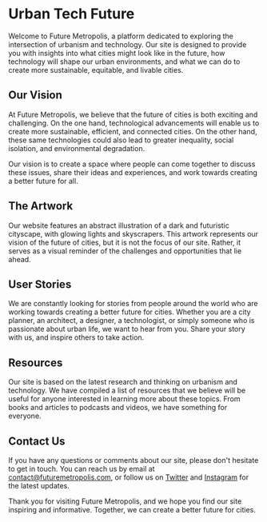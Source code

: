 <!--font:Poppins-->

# Urban Tech Future

Welcome to Future Metropolis, a platform dedicated to exploring the intersection of urbanism and technology. Our site is designed to provide you with insights into what cities might look like in the future, how technology will shape our urban environments, and what we can do to create more sustainable, equitable, and livable cities.

## Our Vision

At Future Metropolis, we believe that the future of cities is both exciting and challenging. On the one hand, technological advancements will enable us to create more sustainable, efficient, and connected cities. On the other hand, these same technologies could also lead to greater inequality, social isolation, and environmental degradation.

Our vision is to create a space where people can come together to discuss these issues, share their ideas and experiences, and work towards creating a better future for all.

## The Artwork

Our website features an abstract illustration of a dark and futuristic cityscape, with glowing lights and skyscrapers. This artwork represents our vision of the future of cities, but it is not the focus of our site. Rather, it serves as a visual reminder of the challenges and opportunities that lie ahead.

## User Stories

We are constantly looking for stories from people around the world who are working towards creating a better future for cities. Whether you are a city planner, an architect, a designer, a technologist, or simply someone who is passionate about urban life, we want to hear from you. Share your story with us, and inspire others to take action.

## Resources

Our site is based on the latest research and thinking on urbanism and technology. We have compiled a list of resources that we believe will be useful for anyone interested in learning more about these topics. From books and articles to podcasts and videos, we have something for everyone.

## Contact Us

If you have any questions or comments about our site, please don't hesitate to get in touch. You can reach us by email at [contact@futuremetropolis.com](mailto:contact@futuremetropolis.com), or follow us on [Twitter](#) and [Instagram](#) for the latest updates.

Thank you for visiting Future Metropolis, and we hope you find our site inspiring and informative. Together, we can create a better future for cities.

<!--

Write me content for website with wallpaper which alt text is:

"A wallpaper featuring an abstract illustration of a dark and futuristic cityscape, with glowing lights and skyscrapers."

The name/title of the page should not be 1:1 copy of the alt text but rather a real content of the website which is using this wallpaper.

- Use markdown format 
- Start with heading
- Heading should be short and concise
- The content should look like a real website 
- The website should not be about the wallpaper, wallpaper is just a related background
- Heading should be contain work "wallpaper" or "background"
- Include real sections like references, contact, user stories, etc. use things relevant to the page purpose.
- Feel free to use structure like headings, bullets, numbering, blockquotes, paragraphs, horizontal lines, etc.
- You can use formatting like bold or _italic_
- You can include UTF-8 emojis
- Links should be only #hash anchors (and you can refer to the document itself)
- Do not include images


---


# Future Metropolis: A Dark and Dystopian Wallpaper

Welcome to Future Metropolis, a website dedicated to exploring the possibilities of urban life in the future. Our site is designed to provide you with insights into what cities might look like in the years to come, and how technology will shape our urban environments.

## Our Vision

At Future Metropolis, we believe that the future of cities is both exciting and challenging. On the one hand, technological advancements will enable us to create more sustainable, efficient, and livable cities. On the other hand, these same technologies could also lead to greater inequality, social isolation, and environmental degradation.

Our vision is to create a platform where people can come together to discuss these issues, share their ideas and experiences, and work towards creating a better future for all.

## The Wallpaper

Our website features an abstract illustration of a dark and futuristic cityscape, with glowing lights and skyscrapers. This wallpaper is not just a beautiful background; it represents our vision of the future of cities. The dark and dystopian imagery serves as a reminder of the challenges we face, while the glowing lights and skyscrapers represent the potential for progress and innovation.

## User Stories

We are constantly looking for stories from people around the world who are working towards creating a better future for cities. Whether you are a city planner, an architect, a designer, or simply someone who is passionate about urban life, we want to hear from you. Share your story with us, and inspire others to take action.

## References

Our website is based on the latest research and thinking on urbanism and technology. We have compiled a list of references that we believe will be useful for anyone interested in learning more about these topics. From books and articles to podcasts and videos, we have something for everyone.

## Contact Us

If you have any questions or comments about our website, please don't hesitate to get in touch. You can reach us by email at [contact@futuremetropolis.com](mailto:contact@futuremetropolis.com), or follow us on [Twitter](#) and [Instagram](#) for the latest updates.

Thank you for visiting Future Metropolis, and we hope you find our website inspiring and informative. Together, we can create a better future for cities.


---


Heading should not include word "wallpaper". The website should not be about the wallpaper itself, wallpaper is just a related background, rewrite whole content.


---


# Future Metropolis: Exploring the Intersection of Urbanism and Technology

Welcome to Future Metropolis, a platform dedicated to exploring the intersection of urbanism and technology. Our site is designed to provide you with insights into what cities might look like in the future, how technology will shape our urban environments, and what we can do to create more sustainable, equitable, and livable cities.

## Our Vision

At Future Metropolis, we believe that the future of cities is both exciting and challenging. On the one hand, technological advancements will enable us to create more sustainable, efficient, and connected cities. On the other hand, these same technologies could also lead to greater inequality, social isolation, and environmental degradation.

Our vision is to create a space where people can come together to discuss these issues, share their ideas and experiences, and work towards creating a better future for all.

## The Artwork

Our website features an abstract illustration of a dark and futuristic cityscape, with glowing lights and skyscrapers. This artwork represents our vision of the future of cities, but it is not the focus of our site. Rather, it serves as a visual reminder of the challenges and opportunities that lie ahead.

## User Stories

We are constantly looking for stories from people around the world who are working towards creating a better future for cities. Whether you are a city planner, an architect, a designer, a technologist, or simply someone who is passionate about urban life, we want to hear from you. Share your story with us, and inspire others to take action.

## Resources

Our site is based on the latest research and thinking on urbanism and technology. We have compiled a list of resources that we believe will be useful for anyone interested in learning more about these topics. From books and articles to podcasts and videos, we have something for everyone.

## Contact Us

If you have any questions or comments about our site, please don't hesitate to get in touch. You can reach us by email at [contact@futuremetropolis.com](mailto:contact@futuremetropolis.com), or follow us on [Twitter](#) and [Instagram](#) for the latest updates.

Thank you for visiting Future Metropolis, and we hope you find our site inspiring and informative. Together, we can create a better future for cities.

-->
